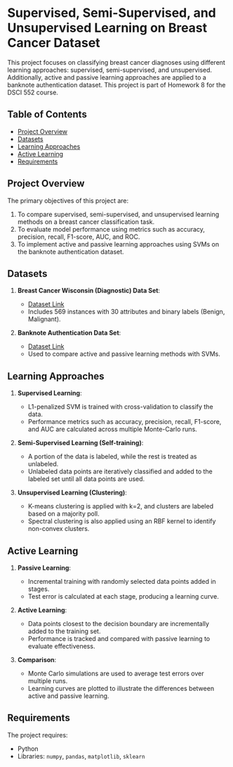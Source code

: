 # Supervised, Semi-Supervised, and Unsupervised Learning on Breast Cancer Dataset

This project focuses on classifying breast cancer diagnoses using different learning approaches: supervised, semi-supervised, and unsupervised. Additionally, active and passive learning approaches are applied to a banknote authentication dataset. This project is part of Homework 8 for the DSCI 552 course.

## Table of Contents
- [Project Overview](#project-overview)
- [Datasets](#datasets)
- [Learning Approaches](#learning-approaches)
- [Active Learning](#active-learning)
- [Requirements](#requirements)

## Project Overview
The primary objectives of this project are:
1. To compare supervised, semi-supervised, and unsupervised learning methods on a breast cancer classification task.
2. To evaluate model performance using metrics such as accuracy, precision, recall, F1-score, AUC, and ROC.
3. To implement active and passive learning approaches using SVMs on the banknote authentication dataset.

## Datasets
1. **Breast Cancer Wisconsin (Diagnostic) Data Set**:
   - [Dataset Link](https://archive.ics.uci.edu/ml/datasets/Breast+Cancer+Wisconsin+%28Diagnostic%29)
   - Includes 569 instances with 30 attributes and binary labels (Benign, Malignant).

2. **Banknote Authentication Data Set**:
   - [Dataset Link](https://archive.ics.uci.edu/ml/datasets/banknote+authentication)
   - Used to compare active and passive learning methods with SVMs.

## Learning Approaches
1. **Supervised Learning**:
   - L1-penalized SVM is trained with cross-validation to classify the data.
   - Performance metrics such as accuracy, precision, recall, F1-score, and AUC are calculated across multiple Monte-Carlo runs.
   
2. **Semi-Supervised Learning (Self-training)**:
   - A portion of the data is labeled, while the rest is treated as unlabeled.
   - Unlabeled data points are iteratively classified and added to the labeled set until all data points are used.

3. **Unsupervised Learning (Clustering)**:
   - K-means clustering is applied with k=2, and clusters are labeled based on a majority poll.
   - Spectral clustering is also applied using an RBF kernel to identify non-convex clusters.

## Active Learning
1. **Passive Learning**:
   - Incremental training with randomly selected data points added in stages.
   - Test error is calculated at each stage, producing a learning curve.
   
2. **Active Learning**:
   - Data points closest to the decision boundary are incrementally added to the training set.
   - Performance is tracked and compared with passive learning to evaluate effectiveness.

3. **Comparison**:
   - Monte Carlo simulations are used to average test errors over multiple runs.
   - Learning curves are plotted to illustrate the differences between active and passive learning.

## Requirements
The project requires:
- Python
- Libraries: `numpy`, `pandas`, `matplotlib`, `sklearn`